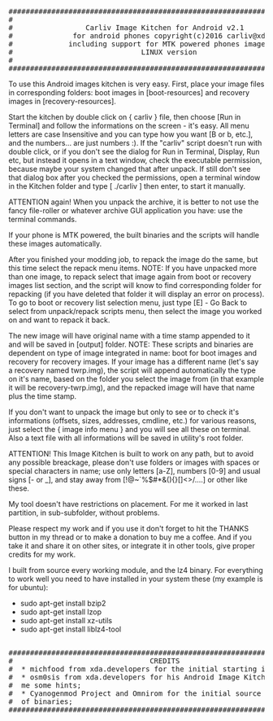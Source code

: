<pre>
##############################################################################
#                                                                            #
#                 Carliv Image Kitchen for Android v2.1                      #
#              for android phones copyright(c)2016 carliv@xda                #
#             including support for MTK powered phones images                #
#                              LINUX version                                 #
#                                                                            #
##############################################################################	
</pre>	
To use this Android images kitchen is very easy. First, place your image files in corresponding folders: boot images in [boot-resources] and recovery images in [recovery-resources].

Start the kitchen by double click on { carliv } file, then choose [Run in Terminal] and follow the informations on the screen - it's easy. All menu letters are case Insensitive and you can type how you want [B or b, etc.], and the numbers... are just numbers :). If the "carliv" script doesn't run with double click, or if you don't see the dialog for Run in Terminal, Display, Run etc, but instead it opens in a text window, check the executable permission, because maybe your system changed that after unpack. If still don't see that dialog box after you checked the permissions, open a terminal window in the Kitchen folder and type [ ./carliv ] then enter, to start it manually.

ATTENTION again! When you unpack the archive, it is better to not use the fancy file-roller or whatever archive GUI application you have: use the terminal commands.

If your phone is MTK powered, the built binaries and the scripts will handle these images automatically. 

After you finished your modding job, to repack the image do the same, but this time select the repack menu items. NOTE: If you have unpacked more than one image, to repack select that image again from boot or recovery images list section, and the script will know to find corresponding folder for repacking (if you have deleted that folder it will display an error on process). To go to boot or recovery list selection menu, just type [E] - Go Back to select from unpack/repack scripts menu, then select the image you worked on and want to repack it back. 

The new image will have original name with a time stamp appended to it and will be saved in [output] folder. NOTE: These scripts and binaries are dependent on type of image integrated in name: boot for boot images and recovery for recovery images. If your image has a different name (let's say a recovery named twrp.img), the script will append automatically the type on it's name, based on the folder you select the image from (in that example it will be recovery-twrp.img), and the repacked image will have that name plus the time stamp.

If you don't want to unpack the image but only to see or to check it's informations (offsets, sizes, addresses, cmdline, etc.) for various reasons, just select the { image info menu } and you will see all these on terminal. Also a text file with all informations will be saved in utility's root folder.

ATTENTION! This Image Kitchen is built to work on any path, but to avoid any possible breackage, please don't use folders or images with spaces or special characters in name; use only letters [a-Z], numbers [0-9] and usual signs [- or _], and stay away from [!@~`%$#*&(){}[]<>\/....] or other like these.
	
My tool doesn't have restrictions on placement. For me it worked in last partition, in sub-subfolder, without problems.

Please respect my work and if you use it don't forget to hit the THANKS button in my thread or to make a donation to buy me a coffee. And if you take it and share it on other sites, or integrate it in other tools, give proper credits for my work.
	
I built from source every working module, and the lz4 binary. For everything to work well you need to have installed in your system these (my example is for ubuntu):

- sudo apt-get install bzip2
- sudo apt-get install lzop
- sudo apt-get install xz-utils
- sudo apt-get install liblz4-tool
<pre>	
##############################################################################
#                                CREDITS                                     #
#  * michfood from xda.developers for the initial starting ideea;            #
#  * osm0sis from xda.developers for his Android Image Kitchen, which gave   #
#  me some hints;                                                            #
#  * Cyanogenmod Project and Omnirom for the initial source code             #
#  of binaries;                                                              #
##############################################################################		
</pre>	
